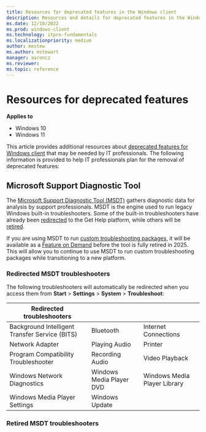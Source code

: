 ```yaml
---
title: Resources for deprecated features in the Windows client
description: Resources and details for deprecated features in the Windows Client.
ms.date: 12/10/2022
ms.prod: windows-client
ms.technology: itpro-fundamentals
ms.localizationpriority: medium
author: mestew
ms.author: mstewart
manager: aaroncz
ms.reviewer: 
ms.topic: reference
---
```


# Resources for deprecated features

**Applies to**

- Windows 10
- Windows 11

This article provides additional resources about [deprecated features for Windows client](deprecated-features.md) that may be needed by IT professionals. The following information is provided to help IT professionals plan for the removal of deprecated features:


## Microsoft Support Diagnostic Tool

The [Microsoft Support Diagnostic Tool (MSDT)](/windows-server/administration/windows-commands/msdt) gathers diagnostic data for analysis by support professionals. MSDT is the engine used to run legacy Windows built-in troubleshooters. Some of the built-in troubleshooters have already been [redirected](#redirected-troubleshooters) to the Get Help platform, while others will be [retired](#retired-troubleshooters).  

If you are using MSDT to run [custom troubleshooting packages](/previous-versions/windows/desktop/wintt/package-schema), it will be available as a [Feature on Demand](/windows-hardware/manufacture/desktop/features-on-demand-v2--capabilities) before the tool is fully retired in 2025. This will allow you to continue to use MSDT to run custom troubleshooting packages while transitioning to a new platform.

 
### Redirected MSDT troubleshooters

The following troubleshooters will automatically be redirected when you access them from **Start** > **Settings** > **System** > **Troubleshoot**:

| Redirected troubleshooters | | |
| ---|---|---|
| Background Intelligent Transfer Service (BITS) | Bluetooth | Internet Connections |
|  Network Adapter | Playing Audio |  Printer |
| Program Compatibility Troubleshooter | Recording Audio | Video Playback |
| Windows Network Diagnostics | Windows Media Player DVD | Windows Media Player Library |
| Windows Media Player Settings | Windows Update | |


### Retired MSDT troubleshooters


